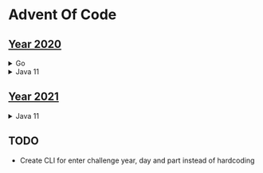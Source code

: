 # Advent Of Code

## [Year 2020](https://adventofcode.com/2020)
<details>

<summary>Go</summary>

- [Go](go)
   - day 1 * *
   - day 2 * *
   - day 3 * *
   - day 4 * *
   - day 5 * *
   - day 6 * *
   - day 7 
   - day 8 
   - day 9 
   - day 10 * *
   - day 11
   - day 12
   - day 13
   - day 14
   - day 15
   - day 16
   - day 17
   - day 18
   - day 19
   - day 20
   - day 21
   - day 22
   - day 23
   - day 24
   - day 25

</details>

<details>
<summary>Java 11</summary>

- [Java 11](java/src/com/wengkee/adventofcode/y2020)
   - day 1 
   - day 2 
   - day 3 
   - day 4 
   - day 5 
   - day 6 
   - day 7 * *
   - day 8 * *
   - day 9 * *
   - day 10
   - day 11
   - day 12
   - day 13
   - day 14
   - day 15
   - day 16
   - day 17
   - day 18
   - day 19
   - day 20
   - day 21
   - day 22
   - day 23
   - day 24
   - day 25

</details>

## [Year 2021](https://adventofcode.com/2021)

<details>
<summary>Java 11</summary>

- [Java 11](2021/java/src/com/wengkee/adventofcode/y2021)
  - day 1 * * 
  - day 2 * *
  - day 3 * *
  - day 4
  - day 5
  - day 6
  - day 7 
  - day 8 
  - day 9 
  - day 10
  - day 11
  - day 12
  - day 13
  - day 14
  - day 15
  - day 16
  - day 17
  - day 18
  - day 19
  - day 20
  - day 21
  - day 22
  - day 23
  - day 24
  - day 25
</details>

## TODO
  - Create CLI for enter challenge year, day and part instead of hardcoding 